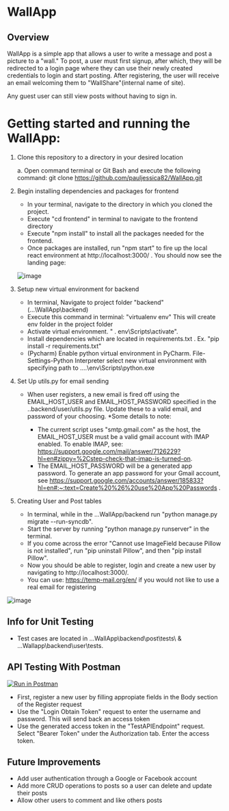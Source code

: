 # WallApp

## Overview

WallApp is a simple app that allows a user to write a message and post a picture to a "wall." To post, a user must first signup, after which, they will be redirected to 
a login page where they can use their newly created credentials to login and start posting. After registering, the user will receive an email welcoming them to "WallShare"(internal name of site).

Any guest user can still view posts without having to sign in.

# Getting started and running the WallApp:

1. Clone this repository to a directory in your desired location
   
   a. Open command terminal or Git Bash and execute the following command: 
      git clone https://github.com/pauljessica82/WallApp.git
      
2. Begin installing dependencies and packages for frontend

   - In your terminal, navigate to the directory in which you cloned the project.
   - Execute "cd frontend" in terminal to navigate to the frontend directory
   - Execute "npm install" to install all the packages needed for the frontend.
   - Once packages are installed, run "npm start" to fire up the local react environment at http://localhost:3000/ . You should now see the landing page: 
   
   ![image](https://user-images.githubusercontent.com/51688932/192004803-4cf6f213-9af1-43f5-94c2-9cabf2b0946c.png)


5. Setup new virtual environment for backend 

   - In terminal, Navigate to project folder "backend" (...\WallApp\backend)
   - Execute this command in terminal: "virtualenv env" This will create env folder in the project folder
   - Activate virtual environment. " . env\Scripts\activate".
   - Install dependencies which are located in requirements.txt .
      Ex. "pip install -r requirements.txt"
   - (Pycharm) Enable python virtual environment in PyCharm. File-Settings-Python Interpreter select new virtual environment with 
   specifying path to ....\env\Scripts\python.exe
   
6. Set Up utils.py for email sending

   - When user registers, a new email is fired off using the EMAIL_HOST_USER and EMAIL_HOST_PASSWORD specified in the ..backend/user/utils.py file. Update these            to a valid email, and password of your choosing.  *Some details to note: 
               
        - The current script uses "smtp.gmail.com" as the host, the EMAIL_HOST_USER must be a valid gmail account with IMAP enabled. To enable IMAP, see: https://support.google.com/mail/answer/7126229?hl=en#zippy=%2Cstep-check-that-imap-is-turned-on. 
        - The EMAIL_HOST_PASSWORD will be a generated app password. To generate an app password for your Gmail account, see https://support.google.com/accounts/answer/185833?hl=en#:~:text=Create%20%26%20use%20App%20Passwords . 
         
                        
7. Creating User and Post tables

   - In terminal, while in the ...WallApp/backend run "python manage.py migrate --run-syncdb". 
   - Start the server by running "python manage.py runserver" in the terminal.
   - If you come across the error "Cannot use ImageField because Pillow is not installed", run "pip uninstall Pillow", and then "pip install Pillow".
   - Now you should be able to register, login and create a new user by navigating to http://localhost:3000/.  
   - You can use: https://temp-mail.org/en/ if you would not like to use a real email for registering
            
![image](https://user-images.githubusercontent.com/51688932/192016102-2935b8e2-e3fe-427a-966f-44c9fa5f0cb9.png)

## Info for Unit Testing

- Test cases are located in ...WallApp\backend\post\tests\ & ...Wallapp\backend\user\tests\.

## API Testing With Postman

[![Run in Postman](https://run.pstmn.io/button.svg)](https://app.getpostman.com/run-collection/b4feb6674584dea50443?action=collection%2Fimport)

- First, register a new user by filling appropiate fields in the Body section of the Register request
- Use the "Login Obtain Token" request to enter the username and password. This will send back an access token
- Use the generated access token in the "TestAPIEndpoint" request. Select "Bearer Token" under the Authorization tab. Enter the access token.  

## Future Improvements

- Add user authentication through a Google or Facebook account
- Add more CRUD operations to posts so a user can delete and update their posts
- Allow other users to comment and like others posts

